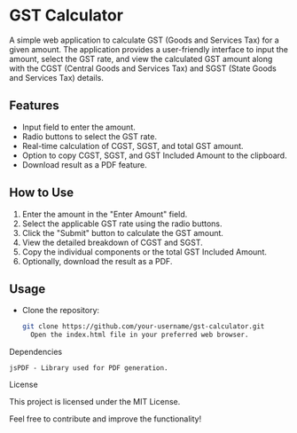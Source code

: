 # GST Calculator

A simple web application to calculate GST (Goods and Services Tax) for a given amount. The application provides a user-friendly interface to input the amount, select the GST rate, and view the calculated GST amount along with the CGST (Central Goods and Services Tax) and SGST (State Goods and Services Tax) details.

## Features

- Input field to enter the amount.
- Radio buttons to select the GST rate.
- Real-time calculation of CGST, SGST, and total GST amount.
- Option to copy CGST, SGST, and GST Included Amount to the clipboard.
- Download result as a PDF feature.

## How to Use

1. Enter the amount in the "Enter Amount" field.
2. Select the applicable GST rate using the radio buttons.
3. Click the "Submit" button to calculate the GST amount.
4. View the detailed breakdown of CGST and SGST.
5. Copy the individual components or the total GST Included Amount.
6. Optionally, download the result as a PDF.

## Usage

- Clone the repository:

  ```bash
  git clone https://github.com/your-username/gst-calculator.git
    Open the index.html file in your preferred web browser.

Dependencies

    jsPDF - Library used for PDF generation.

License

This project is licensed under the MIT License.

Feel free to contribute and improve the functionality!  

